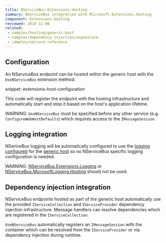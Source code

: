```yaml
---
title: NServiceBus.Extensions.Hosting
summary: NServiceBus integration with Microsoft.Extensions.Hosting
component: Extensions.Hosting
reviewed: 2019-11-08
related:
 - samples/hosting/generic-host
 - samples/dependency-injection/aspnetcore
 - samples/netcore-reference
---
```


## Configuration

An NServiceBus endpoint can be hosted within the generic host with the `UseNServiceBus` extension method:

snippet: extensions-host-configuration

This code will register the endpoint with the hosting infrastructure and automatically start and stop it based on the host's application lifetime.

WARNING: `UseNServiceBus` must be specified before any other service (e.g. `ConfigureWebHostDefaults`) which requires access to the `IMessageSession`.

## Logging integration

NSericeBus logging will be automatically configured to use the [logging configured](https://docs.microsoft.com/en-us/aspnet/core/fundamentals/logging) for the [generic host](https://docs.microsoft.com/en-us/aspnet/core/fundamentals/host/generic-host) so no NServiceBus specific logging configuration is needed.

WARNING: [NServiceBus.Extensions.Logging](/nservicebus/logging/extensions-logging.md) or [NServiceBus.MicrosoftLogging.Hosting](https://www.nuget.org/packages/NServiceBus.MicrosoftLogging.Hosting) should not be used.

## Dependency injection integration

NServiceBus endpoints hosted as part of the generic host automatically use the provided `IServiceCollection` and `IServiceProvider` dependency injection infrastructure. Message handlers can resolve dependencies which are registered in the `IServiceCollection`.

`UseNServiceBus` automatically registers an `IMessageSession` with the container which can be resolved from the `IServiceProvider` or via dependency injection during runtime.

